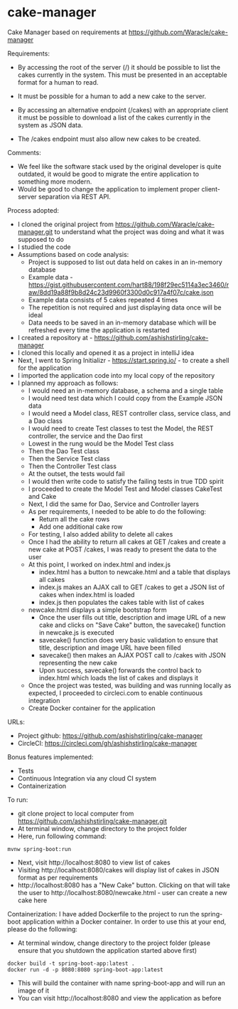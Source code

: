 # cake-manager
Cake Manager based on requirements at https://github.com/Waracle/cake-manager

Requirements:
* By accessing the root of the server (/) it should be possible to list the cakes currently in the system. This must be presented in an acceptable format for a human to read.

* It must be possible for a human to add a new cake to the server.

* By accessing an alternative endpoint (/cakes) with an appropriate client it must be possible to download a list of
the cakes currently in the system as JSON data.

* The /cakes endpoint must also allow new cakes to be created.

Comments:
* We feel like the software stack used by the original developer is quite outdated, it would be good to migrate the entire application to something more modern.
* Would be good to change the application to implement proper client-server separation via REST API.

Process adopted:

* I cloned the original project from https://github.com/Waracle/cake-manager.git to understand what the project was doing and what it was supposed to do
* I studied the code
* Assumptions based on code analysis:
    * Project is supposed to list out data held on cakes in an in-memory database
    * Example data - https://gist.githubusercontent.com/hart88/198f29ec5114a3ec3460/raw/8dd19a88f9b8d24c23d9960f3300d0c917a4f07c/cake.json
    * Example data consists of 5 cakes repeated 4 times
    * The repetition is not required and just displaying data once will be ideal
    * Data needs to be saved in an in-memory database which will be refreshed every time the application is restarted
* I created a repository at - https://github.com/ashishstirling/cake-manager
* I cloned this locally and opened it as a project in intelliJ idea
* Next, I went to Spring Initializr - https://start.spring.io/ - to create a shell for the application
* I imported the application code into my local copy of the repository
* I planned my approach as follows:
    * I would need an in-memory database, a schema and a single table
    * I would need test data which I could copy from the Example JSON data
    * I would need a Model class, REST controller class, service class, and a Dao class
    * I would need to create Test classes to test the Model, the REST controller, the service and the Dao first
    * Lowest in the rung would be the Model Test class
    * Then the Dao Test class
    * Then the Service Test class
    * Then the Controller Test class
    * At the outset, the tests would fail
    * I would then write code to satisfy the failing tests in true TDD spirit
    * I proceeded to create the Model Test and Model classes CakeTest and Cake
    * Next, I did the same for Dao, Service and Controller layers
    * As per requirements, I needed to be able to do the following:
        * Return all the cake rows
        * Add one additional cake row
    * For testing, I also added ability to delete all cakes
    * Once I had the ability to return all cakes at GET /cakes and create a new cake at POST /cakes, I was ready to present the data to the user
    * At this point, I worked on index.html and index.js
        * index.html has a button to newcake.html and a table that displays all cakes
        * index.js makes an AJAX call to GET /cakes to get a JSON list of cakes when index.html is loaded
        * index.js then populates the cakes table with list of cakes
    * newcake.html displays a simple bootstrap form
        * Once the user fills out title, description and image URL of a new cake and clicks on "Save Cake" button, the savecake() function in newcake.js is executed
        * savecake() function does very basic validation to ensure that title, description and image URL have been filled
        * savecake() then makes an AJAX POST call to /cakes with JSON representing the new cake
        * Upon success, savecake() forwards the control back to index.html which loads the list of cakes and displays it
    * Once the project was tested, was building and was running locally as expected, I proceeded to circleci.com to enable continuous integration
    * Create Docker container for the application

URLs:
* Project github: https://github.com/ashishstirling/cake-manager
* CircleCI: https://circleci.com/gh/ashishstirling/cake-manager

Bonus features implemented:
* Tests
* Continuous Integration via any cloud CI system
* Containerization

To run:
* git clone project to local computer from https://github.com/ashishstirling/cake-manager.git
* At terminal window, change directory to the project folder
* Here, run following command:
```
mvnw spring-boot:run
```
* Next, visit http://localhost:8080 to view list of cakes
* Visiting http://localhost:8080/cakes will display list of cakes in JSON format as per requirements
* http://localhost:8080 has a "New Cake" button. Clicking on that will take the user to http://localhost:8080/newcake.html - user can create a new cake here

Containerization:
I have added Dockerfile to the project to run the spring-boot application within a Docker container. In order to use this at your end, please do the following:
* At terminal window, change directory to the project folder (please ensure that you shutdown the application started above first)
```
docker build -t spring-boot-app:latest .
docker run -d -p 8080:8080 spring-boot-app:latest
```
* This will build the container with name spring-boot-app and will run an image of it
* You can visit http://localhost:8080 and view the application as before
